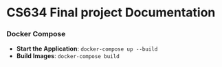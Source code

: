 
# CS634 Final project  Documentation



### Docker Compose


- **Start the Application**: `docker-compose up --build`
- **Build Images**: `docker-compose build`



```

